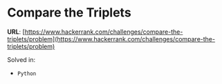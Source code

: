# Compare the Triplets

**URL**: [https://www.hackerrank.com/challenges/compare-the-triplets/problem](https://www.hackerrank.com/challenges/compare-the-triplets/problem)

Solved in:
 * `Python`